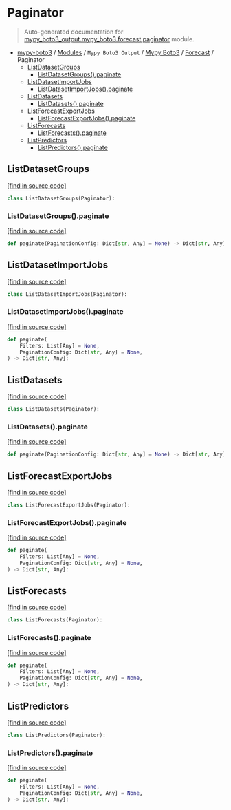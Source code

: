 # Paginator

> Auto-generated documentation for [mypy_boto3_output.mypy_boto3.forecast.paginator](https://github.com/vemel/mypy_boto3/blob/master/mypy_boto3_output/mypy_boto3/forecast/paginator.py) module.

- [mypy-boto3](../../../README.md#mypy_boto3) / [Modules](../../../MODULES.md#mypy-boto3-modules) / `Mypy Boto3 Output` / [Mypy Boto3](../index.md#mypy-boto3) / [Forecast](index.md#forecast) / Paginator
    - [ListDatasetGroups](#listdatasetgroups)
        - [ListDatasetGroups().paginate](#listdatasetgroupspaginate)
    - [ListDatasetImportJobs](#listdatasetimportjobs)
        - [ListDatasetImportJobs().paginate](#listdatasetimportjobspaginate)
    - [ListDatasets](#listdatasets)
        - [ListDatasets().paginate](#listdatasetspaginate)
    - [ListForecastExportJobs](#listforecastexportjobs)
        - [ListForecastExportJobs().paginate](#listforecastexportjobspaginate)
    - [ListForecasts](#listforecasts)
        - [ListForecasts().paginate](#listforecastspaginate)
    - [ListPredictors](#listpredictors)
        - [ListPredictors().paginate](#listpredictorspaginate)

## ListDatasetGroups

[[find in source code]](https://github.com/vemel/mypy_boto3/blob/master/mypy_boto3_output/mypy_boto3/forecast/paginator.py#L10)

```python
class ListDatasetGroups(Paginator):
```

### ListDatasetGroups().paginate

[[find in source code]](https://github.com/vemel/mypy_boto3/blob/master/mypy_boto3_output/mypy_boto3/forecast/paginator.py#L13)

```python
def paginate(PaginationConfig: Dict[str, Any] = None) -> Dict[str, Any]:
```

## ListDatasetImportJobs

[[find in source code]](https://github.com/vemel/mypy_boto3/blob/master/mypy_boto3_output/mypy_boto3/forecast/paginator.py#L17)

```python
class ListDatasetImportJobs(Paginator):
```

### ListDatasetImportJobs().paginate

[[find in source code]](https://github.com/vemel/mypy_boto3/blob/master/mypy_boto3_output/mypy_boto3/forecast/paginator.py#L20)

```python
def paginate(
    Filters: List[Any] = None,
    PaginationConfig: Dict[str, Any] = None,
) -> Dict[str, Any]:
```

## ListDatasets

[[find in source code]](https://github.com/vemel/mypy_boto3/blob/master/mypy_boto3_output/mypy_boto3/forecast/paginator.py#L26)

```python
class ListDatasets(Paginator):
```

### ListDatasets().paginate

[[find in source code]](https://github.com/vemel/mypy_boto3/blob/master/mypy_boto3_output/mypy_boto3/forecast/paginator.py#L29)

```python
def paginate(PaginationConfig: Dict[str, Any] = None) -> Dict[str, Any]:
```

## ListForecastExportJobs

[[find in source code]](https://github.com/vemel/mypy_boto3/blob/master/mypy_boto3_output/mypy_boto3/forecast/paginator.py#L33)

```python
class ListForecastExportJobs(Paginator):
```

### ListForecastExportJobs().paginate

[[find in source code]](https://github.com/vemel/mypy_boto3/blob/master/mypy_boto3_output/mypy_boto3/forecast/paginator.py#L36)

```python
def paginate(
    Filters: List[Any] = None,
    PaginationConfig: Dict[str, Any] = None,
) -> Dict[str, Any]:
```

## ListForecasts

[[find in source code]](https://github.com/vemel/mypy_boto3/blob/master/mypy_boto3_output/mypy_boto3/forecast/paginator.py#L42)

```python
class ListForecasts(Paginator):
```

### ListForecasts().paginate

[[find in source code]](https://github.com/vemel/mypy_boto3/blob/master/mypy_boto3_output/mypy_boto3/forecast/paginator.py#L45)

```python
def paginate(
    Filters: List[Any] = None,
    PaginationConfig: Dict[str, Any] = None,
) -> Dict[str, Any]:
```

## ListPredictors

[[find in source code]](https://github.com/vemel/mypy_boto3/blob/master/mypy_boto3_output/mypy_boto3/forecast/paginator.py#L51)

```python
class ListPredictors(Paginator):
```

### ListPredictors().paginate

[[find in source code]](https://github.com/vemel/mypy_boto3/blob/master/mypy_boto3_output/mypy_boto3/forecast/paginator.py#L54)

```python
def paginate(
    Filters: List[Any] = None,
    PaginationConfig: Dict[str, Any] = None,
) -> Dict[str, Any]:
```

